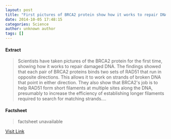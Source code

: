 ```yaml
---
layout: post
title: "First pictures of BRCA2 protein show how it works to repair DNA"
date: 2014-10-05 17:48:15
categories: Science
author: unknown author
tags: []
---
```



#### Extract
>Scientists have taken pictures of the BRCA2 protein for the first time, showing how it works to repair damaged DNA. The findings showed that each pair of BRCA2 proteins binds two sets of RAD51 that run in opposite directions. This allows it to work on strands of broken DNA that point in either direction. They also show that BRCA2's job is to help RAD51 form short filaments at multiple sites along the DNA, presumably to increase the efficiency of establishing longer filaments required to search for matching strands....

#### Factsheet
>factsheet unavailable

[Visit Link](http://feeds.sciencedaily.com/~r/sciencedaily/~3/MXonJ6dL0M8/141005134815.htm)


